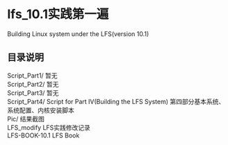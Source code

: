 # lfs_10.1实践第一遍<br>
Building Linux system under the LFS(version 10.1)<br>
## 目录说明<br>
Script_Part1/                                                                暂无<br>
Script_Part2/                                                                暂无<br>
Script_Part3/                                                                暂无<br>
Script_Part4/               Script for Part IV(Building the LFS System)      第四部分基本系统、系统配置、内核安装脚本<br>
Pic/                                                                         结果截图<br>
LFS_modify                                                                   LFS实践修改记录<br>
LFS-BOOK-10.1                                                                LFS Book<br>

